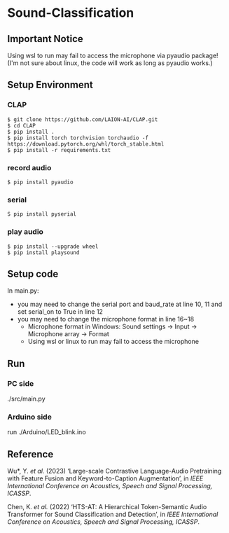 # Sound-Classification
## Important Notice
Using wsl to run may fail to access the microphone via pyaudio package!
(I'm not sure about linux, the code will work as long as pyaudio works.)
## Setup Environment
### CLAP
```
$ git clone https://github.com/LAION-AI/CLAP.git
$ cd CLAP
$ pip install .
$ pip install torch torchvision torchaudio -f https://download.pytorch.org/whl/torch_stable.html
$ pip install -r requirements.txt
```
### record audio
```
$ pip install pyaudio
```
### serial
```
S pip install pyserial
```
### play audio
```
$ pip install --upgrade wheel
$ pip install playsound
```
## Setup code
In main.py:
* you may need to change the serial port and baud_rate at line 10, 11 and set serial_on to True in line 12
* you may need to change the microphone format in line 16~18
    * Microphone format in Windows: Sound settings -> Input -> Microphone array -> Format
    * Using wsl or linux to run may fail to access the microphone
## Run
### PC side
./src/main.py
### Arduino side
run ./Arduino/LED_blink.ino
## Reference
Wu*, Y. *et al.* (2023) ‘Large-scale Contrastive Language-Audio Pretraining with Feature Fusion and Keyword-to-Caption Augmentation’, in *IEEE International Conference on Acoustics, Speech and Signal Processing, ICASSP*.

Chen, K. *et al.* (2022) ‘HTS-AT: A Hierarchical Token-Semantic Audio Transformer for Sound Classification and Detection’, in *IEEE International Conference on Acoustics, Speech and Signal Processing, ICASSP*.